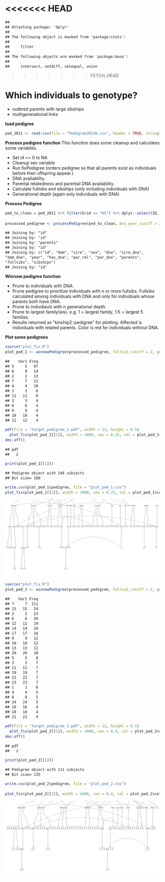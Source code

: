 
<<<<<<< HEAD
=======
```
## 
## Attaching package: 'dplyr'
## 
## The following object is masked from 'package:stats':
## 
##     filter
## 
## The following objects are masked from 'package:base':
## 
##     intersect, setdiff, setequal, union
```
>>>>>>> FETCH_HEAD

# Which individuals to genotype?

  * outbred parents with large sibships
  * multigenerational links

**load pedigree**


```r
ped_2011 <- read.csv(file = "Pedigree2011b.csv", header = TRUE, stringsAsFactors = FALSE)
```

**Process pedigree function**
This function does some cleanup and calculates some variables.

  * Set id == 0 to NA
  * Cleanup sex variable 
  * Run fixPedigree (orders pedigree so that all parents exist as individuals before their offspring appear.)
  * DNA availability.
  * Parental relatedness and parental DNA availability.
  * Calculate fullsibs and sibships (only including individuals with DNA)
  * Generational depth (again only individuals with DNA)



**Process Pedigree**


```r
ped_to_clean = ped_2011 %>% filter(Grid == "KS") %>% dplyr::select(ID, DAM.ID, SIRE.ID, Sex, DNA, DAM.DNA, SIRE.DNA, BYEAR)

processed_pedigree <- processPedigree(ped_to_clean, dna_year_cutoff = 2006)
```

```
## Joining by: "id"
## Joining by: "id"
## Joining by: "parents"
## Joining by: "id"
## Joining by: c("id", "dam", "sire", "sex", "dna", "sire_dna", "dam_dna", "year", "has_dna", "par_rel", "par_dna", "parents", "fullsibs", "sibships")
## Joining by: "id"
```

**Winnow pedigree function**

  * Prune to individuals with DNA.
  * Prune pedigree to prioritize individuals with n or more fullsibs. Fullsibs calculated among individuals with DNA and only for individuals whose parents both have DNA.
  * Prune to indivdiauls with n generational depth.
  * Prune to largest family(ies). e.g. 1 = largest family, 1:5 = largest 5 families.
  * Results returned as "kinship2::pedigree" for plotting. Affected is individuals with related parents. Color is red for individuals without DNA.



**Plot some pedigrees**


```r
source("plot_fix.R")
plot_ped_1 <- winnowPedigree(processed_pedigree, fullsib_cutoff = 2, generation_cutoff = 2, include_families = 1:5)
```

```
##    Var1 Freq
## 5     5   97
## 8     8   14
## 2     2   13
## 7     7   12
## 4     4   10
## 1     1    6
## 11   11    6
## 3     3    4
## 6     6    4
## 9     9    4
## 10   10    4
## 12   12    4
```

```r
pdf(file = "target_pedigree_1.pdf", width = 11, height = 8.5)
  plot_fix(plot_ped_1[[1]], width = 1000, cex = 0.25, col = plot_ped_1$color)
dev.off()
```

```
## pdf 
##   2
```

```r
print(plot_ped_1[[1]])
```

```
## Pedigree object with 146 subjects
## Bit size= 160
```

```r
write.csv(plot_ped_1$pedigree, file = "plot_ped_1.csv")
plot_fix(plot_ped_1[[1]], width = 1000, cex = 0.25, col = plot_ped_1$color)
```

![plot of chunk unnamed-chunk-5](figure/unnamed-chunk-5-1.png) 


```r
source("plot_fix.R")
plot_ped_2 <- winnowPedigree(processed_pedigree, fullsib_cutoff = 2, generation_cutoff = 1, include_families = 1)
```

```
##    Var1 Freq
## 7     7  111
## 15   15   24
## 2     2   23
## 6     6   20
## 12   12   19
## 14   14   19
## 17   17   16
## 9     9   12
## 10   10   12
## 13   13   12
## 20   20   10
## 5     5    8
## 3     3    7
## 11   11    7
## 19   19    7
## 22   22    7
## 23   23    7
## 1     1    6
## 4     4    5
## 8     8    5
## 24   24    5
## 16   16    4
## 18   18    4
## 21   21    4
```

```r
pdf(file = "target_pedigree_2.pdf", width = 11, height = 8.5)
  plot_fix(plot_ped_2[[1]], width = 1000, cex = 0.4, col = plot_ped_2$color)
dev.off()
```

```
## pdf 
##   2
```

```r
print(plot_ped_2[[1]])
```

```
## Pedigree object with 111 subjects
## Bit size= 135
```

```r
write.csv(plot_ped_2$pedigree, file = "plot_ped_2.csv")

plot_fix(plot_ped_2[[1]], width = 1000, cex = 0.4, col = plot_ped_2$color)
```

![plot of chunk unnamed-chunk-6](figure/unnamed-chunk-6-1.png) 

